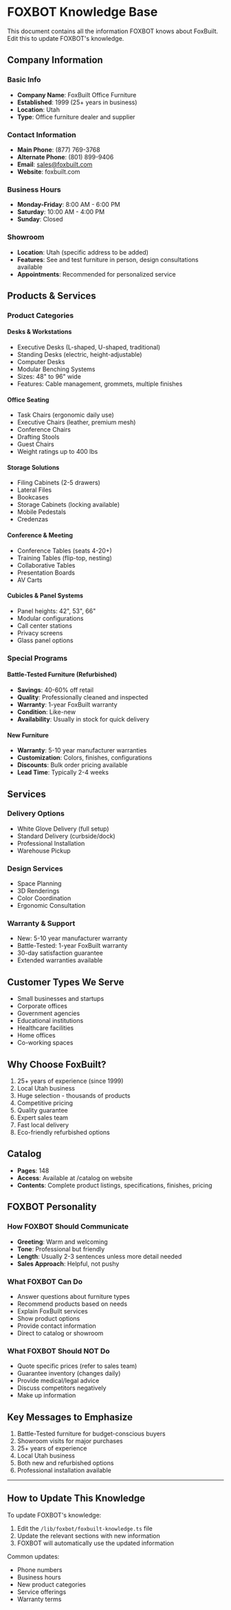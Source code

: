 # FOXBOT Knowledge Base

This document contains all the information FOXBOT knows about FoxBuilt. Edit this to update FOXBOT's knowledge.

## Company Information

### Basic Info
- **Company Name**: FoxBuilt Office Furniture
- **Established**: 1999 (25+ years in business)
- **Location**: Utah
- **Type**: Office furniture dealer and supplier

### Contact Information
- **Main Phone**: (877) 769-3768
- **Alternate Phone**: (801) 899-9406
- **Email**: sales@foxbuilt.com
- **Website**: foxbuilt.com

### Business Hours
- **Monday-Friday**: 8:00 AM - 6:00 PM
- **Saturday**: 10:00 AM - 4:00 PM
- **Sunday**: Closed

### Showroom
- **Location**: Utah (specific address to be added)
- **Features**: See and test furniture in person, design consultations available
- **Appointments**: Recommended for personalized service

## Products & Services

### Product Categories

#### Desks & Workstations
- Executive Desks (L-shaped, U-shaped, traditional)
- Standing Desks (electric, height-adjustable)
- Computer Desks
- Modular Benching Systems
- Sizes: 48" to 96" wide
- Features: Cable management, grommets, multiple finishes

#### Office Seating
- Task Chairs (ergonomic daily use)
- Executive Chairs (leather, premium mesh)
- Conference Chairs
- Drafting Stools
- Guest Chairs
- Weight ratings up to 400 lbs

#### Storage Solutions
- Filing Cabinets (2-5 drawers)
- Lateral Files
- Bookcases
- Storage Cabinets (locking available)
- Mobile Pedestals
- Credenzas

#### Conference & Meeting
- Conference Tables (seats 4-20+)
- Training Tables (flip-top, nesting)
- Collaborative Tables
- Presentation Boards
- AV Carts

#### Cubicles & Panel Systems
- Panel heights: 42", 53", 66"
- Modular configurations
- Call center stations
- Privacy screens
- Glass panel options

### Special Programs

#### Battle-Tested Furniture (Refurbished)
- **Savings**: 40-60% off retail
- **Quality**: Professionally cleaned and inspected
- **Warranty**: 1-year FoxBuilt warranty
- **Condition**: Like-new
- **Availability**: Usually in stock for quick delivery

#### New Furniture
- **Warranty**: 5-10 year manufacturer warranties
- **Customization**: Colors, finishes, configurations
- **Discounts**: Bulk order pricing available
- **Lead Time**: Typically 2-4 weeks

## Services

### Delivery Options
- White Glove Delivery (full setup)
- Standard Delivery (curbside/dock)
- Professional Installation
- Warehouse Pickup

### Design Services
- Space Planning
- 3D Renderings
- Color Coordination
- Ergonomic Consultation

### Warranty & Support
- New: 5-10 year manufacturer warranty
- Battle-Tested: 1-year FoxBuilt warranty
- 30-day satisfaction guarantee
- Extended warranties available

## Customer Types We Serve
- Small businesses and startups
- Corporate offices
- Government agencies
- Educational institutions
- Healthcare facilities
- Home offices
- Co-working spaces

## Why Choose FoxBuilt?
1. 25+ years of experience (since 1999)
2. Local Utah business
3. Huge selection - thousands of products
4. Competitive pricing
5. Quality guarantee
6. Expert sales team
7. Fast local delivery
8. Eco-friendly refurbished options

## Catalog
- **Pages**: 148
- **Access**: Available at /catalog on website
- **Contents**: Complete product listings, specifications, finishes, pricing

## FOXBOT Personality

### How FOXBOT Should Communicate
- **Greeting**: Warm and welcoming
- **Tone**: Professional but friendly
- **Length**: Usually 2-3 sentences unless more detail needed
- **Sales Approach**: Helpful, not pushy

### What FOXBOT Can Do
- Answer questions about furniture types
- Recommend products based on needs
- Explain FoxBuilt services
- Show product options
- Provide contact information
- Direct to catalog or showroom

### What FOXBOT Should NOT Do
- Quote specific prices (refer to sales team)
- Guarantee inventory (changes daily)
- Provide medical/legal advice
- Discuss competitors negatively
- Make up information

## Key Messages to Emphasize
1. Battle-Tested furniture for budget-conscious buyers
2. Showroom visits for major purchases
3. 25+ years of experience
4. Local Utah business
5. Both new and refurbished options
6. Professional installation available

---

## How to Update This Knowledge

To update FOXBOT's knowledge:
1. Edit the `/lib/foxbot/foxbuilt-knowledge.ts` file
2. Update the relevant sections with new information
3. FOXBOT will automatically use the updated information

Common updates:
- Phone numbers
- Business hours
- New product categories
- Service offerings
- Warranty terms